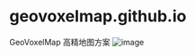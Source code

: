 # geovoxelmap.github.io
GeoVoxelMap 高精地图方案
![image](https://user-images.githubusercontent.com/112331728/187079793-26b86f48-ddd1-4bf6-b508-fdf5444c917a.png)

